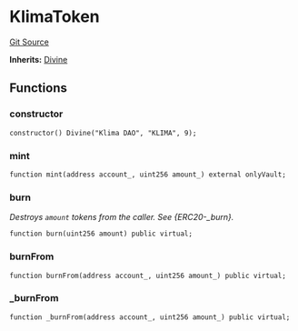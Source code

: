 # KlimaToken
[Git Source](https://github.com/KlimaDAO/klimadao-solidity/blob/36109e4551048e978d232da5905a9cf6eaf3e3e2/src/protocol/tokens/regular/KlimaToken.sol)

**Inherits:**
[Divine](/src/protocol/tokens/regular/KlimaToken.sol/contract.Divine.md)


## Functions
### constructor


```solidity
constructor() Divine("Klima DAO", "KLIMA", 9);
```

### mint


```solidity
function mint(address account_, uint256 amount_) external onlyVault;
```

### burn

*Destroys `amount` tokens from the caller.
See {ERC20-_burn}.*


```solidity
function burn(uint256 amount) public virtual;
```

### burnFrom


```solidity
function burnFrom(address account_, uint256 amount_) public virtual;
```

### _burnFrom


```solidity
function _burnFrom(address account_, uint256 amount_) public virtual;
```

